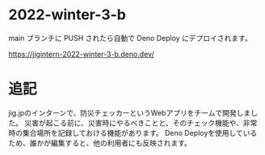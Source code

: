 # 2022-winter-3-b

main ブランチに PUSH されたら自動で Deno Deploy にデプロイされます。

https://jigintern-2022-winter-3-b.deno.dev/

# 追記
jig.jpのインターンで、防災チェッカーというWebアプリをチームで開発しました。
災害が起こる前に、災害時にやるべきことと、そのチェック機能や、非常時の集合場所を記録しておける機能があります。
Deno Deployを使用しているため、誰かが編集すると、他の利用者にも反映されます。
